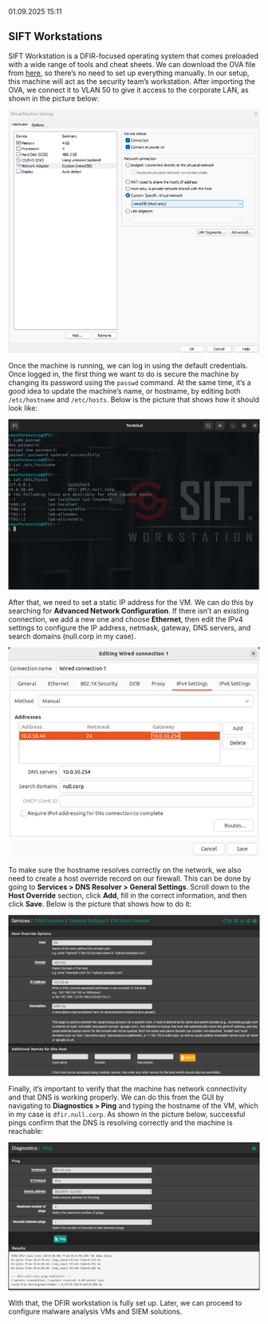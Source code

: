 01.09.2025 15:11

## SIFT Workstations

SIFT Workstation is a DFIR-focused operating system that comes preloaded with a wide range of tools and cheat sheets. We can download the OVA file from [here](https://www.sans.org/tools/sift-workstation), so there’s no need to set up everything manually. In our setup, this machine will act as the security team’s workstation. After importing the OVA, we connect it to VLAN 50 to give it access to the corporate LAN, as shown in the picture below:

![Asset16.png](https://github.com/v3n1x/Projects/blob/main/Assets/Asset16.png)

Once the machine is running, we can log in using the default credentials.
Once logged in, the first thing we want to do is secure the machine by changing its password using the `passwd` command. At the same time, it’s a good idea to update the machine’s name, or hostname, by editing both `/etc/hostname` and `/etc/hosts`. Below is the picture that shows how it should look like:

![Asset12.png](https://github.com/v3n1x/Projects/blob/main/Assets/Asset12.png)

After that, we need to set a static IP address for the VM. We can do this by searching for **Advanced Network Configuration**. If there isn’t an existing connection, we add a new one and choose **Ethernet**, then edit the IPv4 settings to configure the IP address, netmask, gateway, DNS servers, and search domains (null.corp in my case).

![Asset13.png](https://github.com/v3n1x/Projects/blob/main/Assets/Asset13.png)

To make sure the hostname resolves correctly on the network, we also need to create a host override record on our firewall. This can be done by going to **Services > DNS Resolver > General Settings**. Scroll down to the **Host Override** section, click **Add**, fill in the correct information, and then click **Save**. Below is the picture that shows how to do it:

![Asset14.png](https://github.com/v3n1x/Projects/blob/main/Assets/Asset14.png)

Finally, it’s important to verify that the machine has network connectivity and that DNS is working properly. We can do this from the GUI by navigating to **Diagnostics > Ping** and typing the hostname of the VM, which in my case is `dfir.null.corp`. As shown in the picture below, successful pings confirm that the DNS is resolving correctly and the machine is reachable:

![Asset15.png](https://github.com/v3n1x/Projects/blob/main/Assets/Asset15.png)

With that, the DFIR workstation is fully set up. Later, we can proceed to configure malware analysis VMs and SIEM solutions.
